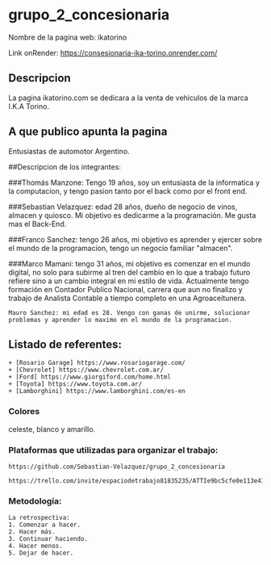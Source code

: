 # grupo_2_concesionaria 

Nombre de la pagina web: ikatorino

Link onRender: https://consesionaria-ika-torino.onrender.com/

## Descripcion 
La pagina ikatorino.com se dedicara a la venta de vehiculos de la marca I.K.A Torino.

## A que publico apunta la pagina 

Entusiastas de automotor Argentino.

##Descripcion de los integrantes: 

###Thomás Manzone: Tengo 19 años, soy un entusiasta de la informatica y la computacion, y tengo pasion tanto por el back como por el front end.

###Sebastian Velazquez: edad 28 años, dueño de negocio de vinos, almacen y quiosco. Mi objetivo es dedicarme a la programación. Me gusta mas el Back-End.

###Franco Sanchez: tengo 26 años, mi objetivo es aprender y ejercer sobre el mundo de la programacion, tengo un negocio familiar "almacen".

###Marco Mamani: tengo 31 años, mi objetivo es comenzar en el mundo digital, no solo para subirme al tren del cambio en lo que a trabajo futuro refiere sino a un cambio integral en mi estilo de vida. Actualmente tengo formación en Contador Publico Nacional, carrera que aun no finalizo y trabajo de Analista Contable a tiempo completo en una Agroaceitunera.

    Mauro Sanchez: mi edad es 28. Vengo con ganas de unirme, solucionar problemas y aprender lo maximo en el mundo de la programacion. 

##  Listado de  referentes:
    + [Rosario Garage] https://www.rosariogarage.com/
    + [Chevrolet] https://www.chevrolet.com.ar/
    + [Ford] https://www.giorgiford.com/home.html
    + [Toyota] https://www.toyota.com.ar/
    + [Lamborghini] https://www.lamborghini.com/es-en

### Colores
 celeste, blanco y amarillo.

### Plataformas que utilizadas para organizar el trabajo:
    https://github.com/Sebastian-Velazquez/grupo_2_concesionaria

    https://trello.com/invite/espaciodetrabajo81835235/ATTIe9bc5cfe0e113e41ef305441279bf31e804319F2

### Metodología:
    La retrospectiva:
    1. Comenzar a hacer.
    2. Hacer más.
    3. Continuar haciendo.
    4. Hacer menos.
    5. Dejar de hacer.
